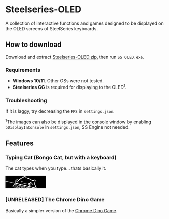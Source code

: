 # Steelseries-OLED
A collection of interactive functions and games designed to be displayed on the OLED screens of SteelSeries keyboards.

## How to download
Download and extract [Steelseries-OLED.zip](https://github.com/curry-png/SS-OLED-App/raw/main/Steelseries-OLED.zip), then run `SS OLED.exe`.

### Requirements
- **Windows 10/11**. Other OSs were not tested.
- **Steelseries GG** is required for displaying to the OLED<sup>1</sup>.

### Troubleshooting
If it is laggy, try decreasing the `FPS` in `settings.json`.

<sup>1</sup>The images can also be displayed in the console window by enabling `bDisplayInConsole` in `settings.json`, SS Engine not needed.

## Features
### Typing Cat (Bongo Cat, but with a keyboard)
The cat types when you type... thats basically it.

![Bongo Cat, but with a keyboard](repo-resources/Bongo_Cat.gif)

### **[UNRELEASED]** The Chrome Dino Game
Basically a simpler version of the [Chrome Dino Game](https://chromedino.com/).
